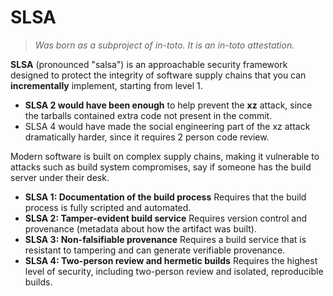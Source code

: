 # SLSA

> _Was born as a subproject of in-toto. It is an in-toto attestation._

**SLSA** (pronounced "salsa") is an approachable security framework designed to protect the integrity of software supply chains that you can **incrementally** implement, starting from level 1.

- **SLSA 2 would have been enough** to help prevent the **xz** attack, since the tarballs contained extra code not present in the commit.
- SLSA 4 would have made the social engineering part of the xz attack dramatically harder, since it requires 2 person code review.

Modern software is built on complex supply chains, making it vulnerable to attacks such as build system compromises, say if someone has the build server under their desk.

- **SLSA 1: Documentation of the build process** Requires that the build process is fully scripted and automated.
- **SLSA 2: Tamper-evident build service** Requires version control and provenance (metadata about how the artifact was built).
- **SLSA 3: Non-falsifiable provenance** Requires a build service that is resistant to tampering and can generate verifiable provenance.
- **SLSA 4: Two-person review and hermetic builds** Requires the highest level of security, including two-person review and isolated, reproducible builds.
